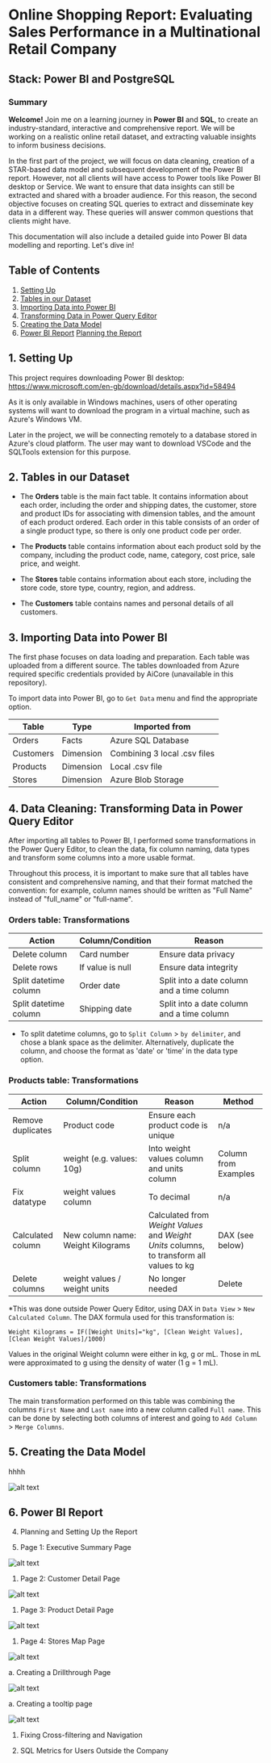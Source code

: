 # Online Shopping Report: Evaluating Sales Performance in a Multinational Retail Company
## Stack: Power BI and PostgreSQL

### Summary
**Welcome!** Join me on a learning journey in **Power BI** and **SQL**, to create an industry-standard, interactive and comprehensive report.  We will be working on a realistic online retail dataset, and extracting valuable insights to inform business decisions.
 
In the first part of the project, we will focus on data cleaning, creation of a STAR-based data model and subsequent development of the Power BI report. However, not all clients will have access to Power tools like Power BI desktop or Service. We want to ensure that data insights can still be extracted and shared with a broader audience. For this reason, the second objective focuses on creating SQL queries to extract and disseminate key data in a different way. These queries will answer common questions that clients might have.
 
This documentation will also include a detailed guide into Power BI data modelling and reporting. Let's dive in!
 
## Table of Contents
1. [Setting Up](#1-setting-up)
2. [Tables in our Dataset](#2-tables-in-our-dataset)
3. [Importing Data into Power BI](#3-importing-data-into-power-bi)
4. [Transforming Data in Power Query Editor](#4-transforming-data-in-power-query-editor)
5. [Creating the Data Model](#5-creating-the-data-model)
6. [Power BI Report](#6-power-BI-report)
[Planning the Report](#6.1-planning-the-report)



## 1. Setting Up
 
This project requires downloading Power BI desktop: https://www.microsoft.com/en-gb/download/details.aspx?id=58494

As it is only available in Windows machines, users of other operating systems will want to download the program in a virtual machine, such as Azure's Windows VM.

Later in the project, we will be connecting remotely to a database stored in Azure's cloud platform. The user may want to download VSCode and the SQLTools extension for this purpose. 
 
## 2. Tables in our Dataset
 
- The **Orders** table is the main fact table. It contains information about each order, including the order and shipping dates, the customer, store and product IDs for associating with dimension tables, and the amount of each product ordered. Each order in this table consists of an order of a single product type, so there is only one product code per order.
 
- The **Products** table contains information about each product sold by the company, including the product code, name, category, cost price, sale price, and weight.
 
- The **Stores** table contains information about each store, including the store code, store type, country, region, and address.
 
- The **Customers** table contains names and personal details of all customers. 
 
## 3. Importing Data into Power BI
 
The first phase focuses on data loading and preparation. Each table was uploaded from a different source. The tables downloaded from Azure required specific credentials provided by AiCore (unavailable in this repository). 

To import data into Power BI, go to `Get Data` menu and find the appropriate option. 

| **Table** | **Type**  | **Imported from**            |
|-----------|-----------|------------------------------|
| Orders    | Facts     | Azure SQL Database           |
| Customers | Dimension | Combining 3 local .csv files |
| Products  | Dimension | Local .csv file              |
| Stores    | Dimension | Azure Blob Storage           |
 
 
## 4. Data Cleaning: Transforming Data in Power Query Editor
After importing all tables to Power BI, I performed some transformations in the Power Query Editor, to clean the data, fix column naming, data types and transform some columns into a more usable format. 

Throughout this process, it is important to make sure that all tables have consistent and comprehensive naming, and that their format matched the convention: for example, column names should be written as "Full Name" instead of "full_name" or "full-name". 

### Orders table: Transformations

| **Action** | **Column/Condition**  | **Reason**            |
|-----------|-----------|------------------------------|
| Delete column   | Card number     | Ensure data privacy           |
| Delete rows | If value is null | Ensure data integrity |
| Split datetime column  | Order date | Split into a date column and a time column             |
| Split datetime column   | Shipping date | Split into a date column and a time column           |

- To split datetime columns, go to `Split Column` > `by delimiter`, and chose a blank space as the delimiter. Alternatively, duplicate the column, and choose the format as 'date' or 'time' in the data type option.

### Products table: Transformations


| **Action**        | **Column/Condition**         | **Reason** | **Method** |
|-------------------|------------------------------|------------|------------|
| Remove duplicates | Product code                              | Ensure each product code is unique           | n/a            |
| Split column      | weight (e.g. values: 10g)                             | Into weight values column and units column           | Column from Examples            |
| Fix datatype      | weight values column                             | To decimal           | n/a            |
| Calculated column | New column name: Weight Kilograms                            | Calculated from *Weight Values* and *Weight Units* columns, to transform all values to kg           | DAX (see below)            |
| Delete columns    | weight values / weight units | No longer needed           | Delete           |


*This was done outside Power Query Editor, using DAX in `Data View` > `New Calculated Column`. The DAX formula used for this transformation is: 
```
Weight Kilograms = IF([Weight Units]="kg", [Clean Weight Values], [Clean Weight Values]/1000)
```
Values in the original Weight column were either in kg, g or mL. Those in mL were approximated to g using the density of water (1 g = 1 mL). 

### Customers table: Transformations
The main transformation performed on this table was combining the columns `First Name` and `Last name` into a new column called `Full name`. This can be done by selecting both columns of interest and going to `Add Column` > `Merge Columns`.

## 5. Creating the Data Model
hhhh

![alt text](/readme-images/data_model.png)


## 6. Power BI Report
 
 
4.	Planning and Setting Up the Report
 
 
 
5.	Page 1: Executive Summary Page
 
 
 ![alt text](/readme-images/executive.png)
 
 
1.	Page 2: Customer Detail Page
 
 
 ![alt text](/readme-images/customer.png)
 
 
 
1.	Page 3: Product Detail Page
 
 
 
 ![alt text](/readme-images/product.png)
 
 
 
 
 
 
1.	Page 4: Stores Map Page
 
 
 ![alt text](/readme-images/stores_map.png)
 
 
a.	Creating a Drillthrough Page
 
 ![alt text](/readme-images/drillthrough.png)
 
 
a.	Creating a tooltip page
 
 
 
 ![alt text](/readme-images/tooltip.png)
 
 
 
 
1.	Fixing Cross-filtering and Navigation
 
1.	SQL Metrics for Users Outside the Company

